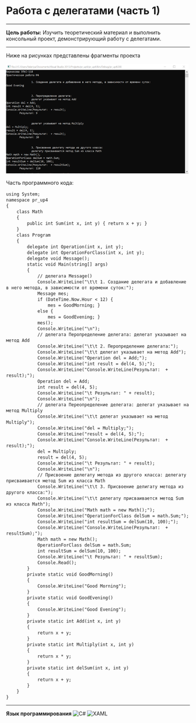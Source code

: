 # Работа с делегатами (часть 1)
-------
**Цель работы:** Изучить теоретический материал и выполнить консольный проект, демонстрирующий работу с делегатами.

--------

Ниже на рисунках представлены фрагменты проекта

<img src="https://github.com/BernikovaLera/College-of-Computer-Science-and-Programming-of-the-Financial-University/blob/main/Projects%20in%20C%23/Working%20with%20Delegates%20(Part%201)/%D0%A0%D0%B8%D1%81%D1%83%D0%BD%D0%BE%D0%BA1.png" width="500" height="300" >

Часть программного кода:

    using System;
    namespace pr_up4
    {
        class Math
        {
            public int Sum(int x, int y) { return x + y; }
        }
        class Program
        {
            delegate int Operation(int x, int y);
            delegate int OperationForClass(int x, int y);
            delegate void Message(); 
            static void Main(string[] args)
            {
                // делегата Message()
                Console.WriteLine("\t\t 1. Создание делегата и добавление в него метода, в зависимости от времени суток:");
                Message mes; 
                if (DateTime.Now.Hour < 12) {
                    mes = GoodMorning; }
                else {
                    mes = GoodEvening; }
                mes();
                Console.WriteLine("\n");
                // делегата Перопределение делегата: делегат указывает на метод Add
                Console.WriteLine("\t\t 2. Перопределение делегата:");
                Console.WriteLine("\t\t делегат указывает на метод Add");
                Console.WriteLine("Operation del = Add;");
                Console.WriteLine("int result = del(4, 5);");
                Console.WriteLine("Console.WriteLine(Результат:  + result);");
                Operation del = Add; 
                int result = del(4, 5); 
                Console.WriteLine("\t Результат: " + result);
                Console.WriteLine("\n");
                // делегата Переопределение делегата: делегат указывает на метод Multiply
                Console.WriteLine("\t\t делегат указывает на метод Multiply");
                Console.WriteLine("del = Multiply;");
                Console.WriteLine("result = del(4, 5);");
                Console.WriteLine("Console.WriteLine(Результат:  + result);");
                del = Multiply; 
                result = del(4, 5);
                Console.WriteLine("\t Результат: " + result);
                Console.WriteLine("\n");
                // Присвоение делегату метода из другого класса: делегату присваивается метод Sum из класса Math
                Console.WriteLine("\t\t 3. Присвоение делигату метода из другого класса:");
                Console.WriteLine("\t\t делегату присваивается метод Sum из класса Math");
                Console.WriteLine("Math math = new Math();");
                Console.WriteLine("OperationForClass delSum = math.Sum;");
                Console.WriteLine("int resultSum = delSum(10, 100);");
                Console.WriteLine("Console.WriteLine(Результат:  + resultSum);");
                Math math = new Math();
                OperationForClass delSum = math.Sum;
                int resultSum = delSum(10, 100);
                Console.WriteLine("\t Результат: " + resultSum);  
                Console.Read();
            }
            private static void GoodMorning()
            {
                Console.WriteLine("Good Morning");
            }
            private static void GoodEvening()
            {
                Console.WriteLine("Good Evening");
            }
            private static int Add(int x, int y)
            {
                return x + y;
            }
            private static int Multiply(int x, int y)
            {
                return x * y;
            }
            private static int delSum(int x, int y)
            {
                return x + y;
            }
        }
    }


--------

**Язык программирования**
![C#](https://img.shields.io/badge/c%23-%23239120.svg?style=for-the-badge&logo=c-sharp&logoColor=white)
![XAML](https://img.shields.io/badge/XAML-%23239120.svg?style=for-the-badge&logo=xaml&logoColor=white)
